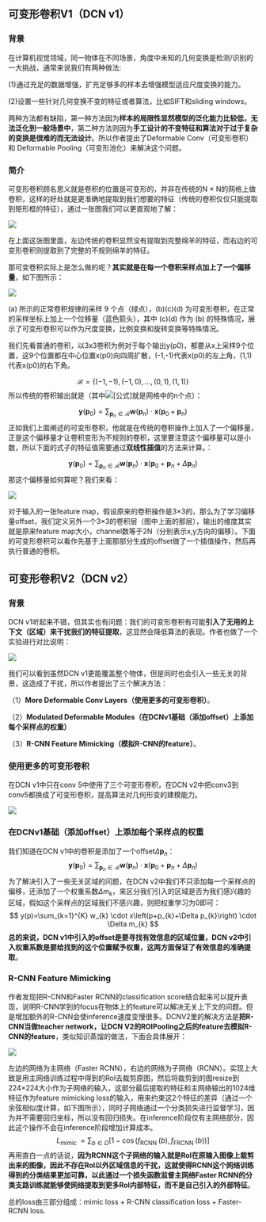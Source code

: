 ## 可变形卷积V1（**DCN v1**）

### **背景**

在计算机视觉领域，同一物体在不同场景，角度中未知的几何变换是检测/识别的一大挑战，通常来说我们有两种做法:

(1)通过充足的数据增强，扩充足够多的样本去增强模型适应尺度变换的能力。

(2)设置一些针对几何变换不变的特征或者算法，比如SIFT和sliding windows。

两种方法都有缺陷，第一种方法因为**样本的局限性显然模型的泛化能力比较低，无法泛化到一般场景中**，第二种方法则因为**手工设计的不变特征和算法对于过于复杂的变换是很难的而无法设计**。所以作者提出了Deformable Conv（可变形卷积）和 Deformable Pooling（可变形池化）来解决这个问题。

### 简介

可变形卷积顾名思义就是卷积的位置是可变形的，并非在传统的N × N的网格上做卷积，这样的好处就是更准确地提取到我们想要的特征（传统的卷积仅仅只能提取到矩形框的特征），通过一张图我们可以更直观地了解：

![](/images/4.png)

在上面这张图里面，左边传统的卷积显然没有提取到完整绵羊的特征，而右边的可变形卷积则提取到了完整的不规则绵羊的特征。

那可变卷积实际上是怎么做的呢？**其实就是在每一个卷积采样点加上了一个偏移量**，如下图所示：

![](/images/5.png)

(a) 所示的正常卷积规律的采样 9 个点（绿点），(b)(c)(d) 为可变形卷积，在正常的采样坐标上加上一个位移量（蓝色箭头），其中 (c)(d) 作为 (b) 的特殊情况，展示了可变形卷积可以作为尺度变换，比例变换和旋转变换等特殊情况。

我们先看普通的卷积，以3x3卷积为例对于每个输出y(p0)，都要从x上采样9个位置，这9个位置都在中心位置x(p0)向四周扩散，(-1,-1)代表x(p0)的左上角，(1,1)代表x(p0)的右下角。

$$
\mathcal{R}=\{(-1,-1),(-1,0), \ldots,(0,1),(1,1)\}
$$
所以传统的卷积输出就是（其中![[公式]](https://www.zhihu.com/equation?tex=P_n)就是网格中的n个点）：

$$
\mathbf{y}\left(\mathbf{p}_{0}\right)=\sum_{\mathbf{p}_{n} \in \mathcal{R}} \mathbf{w}\left(\mathbf{p}_{n}\right) \cdot \mathbf{x}\left(\mathbf{p}_{0}+\mathbf{p}_{n}\right)
$$
正如我们上面阐述的可变形卷积，他就是在传统的卷积操作上加入了一个偏移量，正是这个偏移量才让卷积变形为不规则的卷积，这里要注意这个偏移量可以是小数，所以下面的式子的特征值需要通过**双线性插值**的方法来计算。：

$$
\mathbf{y}\left(\mathbf{p}_{0}\right)=\sum_{\mathbf{p}_{n} \in \mathcal{R}} \mathbf{w}\left(\mathbf{p}_{n}\right) \cdot \mathbf{x}\left(\mathbf{p}_{0}+\mathbf{p}_{n}+\Delta \mathbf{p}_{n}\right)
$$
那这个偏移量如何算呢？我们来看：

![](/images/6.png)

对于输入的一张feature map，假设原来的卷积操作是3×3的，那么为了学习偏移量offset，我们定义另外一个3×3的卷积层（图中上面的那层），输出的维度其实就是原来feature map大小，channel数等于2N（分别表示x,y方向的偏移）。下面的可变形卷积可以看作先基于上面那部分生成的offset做了一个插值操作，然后再执行普通的卷积。

## 可变形卷积V2（DCN v2）

### **背景**

DCN v1听起来不错，但其实也有问题：我们的可变形卷积有可能**引入了无用的上下文（区域）来干扰我们的特征提取**，这显然会降低算法的表现。作者也做了一个实验进行对比说明：

![](/images/7.png)

我们可以看到虽然DCN v1更能覆盖整个物体，但是同时也会引入一些无关的背景，这造成了干扰，所以作者提出了三个解决方法：

（1）**More Deformable Conv Layers（使用更多的可变形卷积）**。

（2）**Modulated Deformable Modules（在DCNv1基础（添加offset）上添加每个采样点的权重）**

（3）**R-CNN Feature Mimicking（模拟R-CNN的feature）**。

### **使用更多的可变形卷积**

在DCN v1中只在conv 5中使用了三个可变形卷积，在DCN v2中把conv3到conv5都换成了可变形卷积，提高算法对几何形变的建模能力。

![](/images/8.png)

### **在DCNv1基础（添加offset）上添加每个采样点的权重**

我们知道在DCN v1中的卷积是添加了一个offset$\Delta \mathbf{p}_{n}$：
$$
\mathbf{y}\left(\mathbf{p}_{0}\right)=\sum_{\mathbf{p}_{n} \in \mathcal{R}} \mathbf{w}\left(\mathbf{p}_{n}\right) \cdot \mathbf{x}\left(\mathbf{p}_{0}+\mathbf{p}_{n}+\Delta \mathbf{p}_{n}\right)
$$
为了解决引入了一些无关区域的问题，在DCN v2中我们不只添加每一个采样点的偏移，还添加了一个权重系数$\Delta m_{k}$，来区分我们引入的区域是否为我们感兴趣的区域，假如这个采样点的区域我们不感兴趣，则把权重学习为0即可：
$$
y(p)=\sum_{k=1}^{K} w_{k} \cdot x\left(p+p_{k}+\Delta p_{k}\right) \cdot \Delta m_{k}
$$
**总的来说，DCN v1中引入的offset是要寻找有效信息的区域位置，DCN v2中引入权重系数是要给找到的这个位置赋予权重，这两方面保证了有效信息的准确提取**。

### **R-CNN Feature Mimicking**

作者发现把R-CNN和Faster RCNN的classification score结合起来可以提升表现，说明R-CNN学到的focus在物体上的feature可以解决无关上下文的问题。但是增加额外的R-CNN会使inference速度变慢很多。DCNV2里的解决方法是**把R-CNN当做teacher network，让DCN V2的ROIPooling之后的feature去模拟R-CNN的feature**，类似知识蒸馏的做法，下面会具体展开：

![](/images/9.png)

左边的网络为主网络（Faster RCNN），右边的网络为子网络（RCNN）。实现上大致是用主网络训练过程中得到的RoI去裁剪原图，然后将裁剪到的图resize到224×224大小作为子网络的输入，这部分最后提取的特征和主网络输出的1024维特征作为feature mimicking loss的输入，用来约束这2个特征的差异（通过一个余弦相似度计算，如下图所示），同时子网络通过一个分类损失进行监督学习，因为并不需要回归坐标，所以没有回归损失。在inference阶段仅有主网络部分，因此这个操作不会在inference阶段增加计算成本。
$$
L_{\text {mimic }}=\sum_{b \in \Omega}\left[1-\cos \left(f_{\text {RCNN }}(b), f_{\text {FRCNN }}(b)\right)\right]
$$
再用直白一点的话说，**因为RCNN这个子网络的输入就是RoI在原输入图像上裁剪出来的图像，因此不存在RoI以外区域信息的干扰，这就使得RCNN这个网络训练得到的分类结果更加可靠，以此通过一个损失函数监督主网络Faster RCNN的分类支路训练就能够使网络提取到更多RoI内部特征，而不是自己引入的外部特征**。

总的loss由三部分组成：mimic loss + R-CNN classification loss + Faster-RCNN loss.


